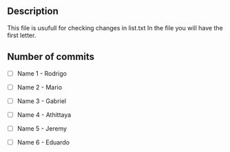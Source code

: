 ## Description
This file is usufull for checking changes in list.txt 
In the file you will have the first letter.

## Number of commits

- [ ] Name 1 - Rodrigo
- [ ] Name 2 - Mario
- [ ] Name 3 - Gabriel
- [ ] Name 4 - Athittaya
- [ ] Name 5 - Jeremy
- [ ] Name 6 - Eduardo
  
